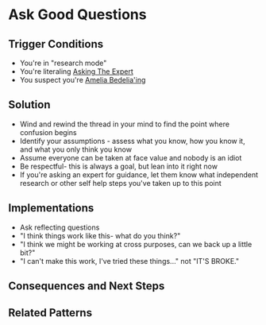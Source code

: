# Ask Good Questions
## Trigger Conditions
* You're in "research mode"
* You're literaling [Asking The Expert](AskTheExpert.md)
* You suspect you're [Amelia Bedelia'ing](../antipatterns/AmeliaBedelia.md)

## Solution
* Wind and rewind the thread in your mind to find the point where confusion begins
* Identify your assumptions - assess what you know, how you know it, and what you only think you know
* Assume everyone can be taken at face value and nobody is an idiot
* Be respectful- this is always a goal, but lean into it right now
* If you're asking an expert for guidance, let them know what independent research or other self help steps you've taken up to this point

## Implementations
* Ask reflecting questions
* "I think things work like this- what do you think?"
* "I think we might be working at cross purposes, can we back up a little bit?"
* "I can't make this work, I've tried these things..." not "IT'S BROKE."

## Consequences and Next Steps
## Related Patterns
